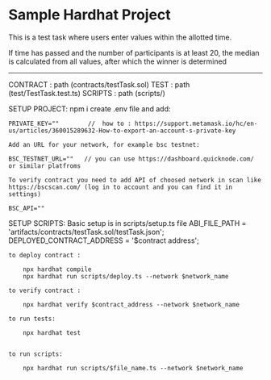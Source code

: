 # Sample Hardhat Project

This is a test task where users enter values ​​within the allotted time.

If time has passed and the number of participants is at least 20, the median is calculated from all values, after which the winner is determined
________________________________________________________________________________________________________________________________________________

CONTRACT : path (contracts/testTask.sol)
TEST     : path (test/TestTask.test.ts)
SCRIPTS  : path (scripts/)

SETUP PROJECT:
    npm i 
    create .env file and add:

    PRIVATE_KEY=""        //  how to : https://support.metamask.io/hc/en-us/articles/360015289632-How-to-export-an-account-s-private-key
    
    Add an URL for your network, for example bsc testnet:
    
    BSC_TESTNET_URL=""   // you can use https://dashboard.quicknode.com/ or similar platfroms

    To verify contract you need to add API of choosed network in scan like https://bscscan.com/ (log in to account and you can find it in settings)

    BSC_API=""


SETUP SCRIPTS: 
   Basic setup is in scripts/setup.ts file
   ABI_FILE_PATH = 'artifacts/contracts/testTask.sol/testTask.json'; 
   DEPLOYED_CONTRACT_ADDRESS = '$contract address';
 
```shell
to deploy contract :

    npx hardhat compile
    npx hardhat run scripts/deploy.ts --network $network_name

to verify contract :

    npx hardhat verify $contract_address --network $network_name

to run tests:

    npx hardhat test


to run scripts:

    npx hardhat run scripts/$file_name.ts --network $network_name

